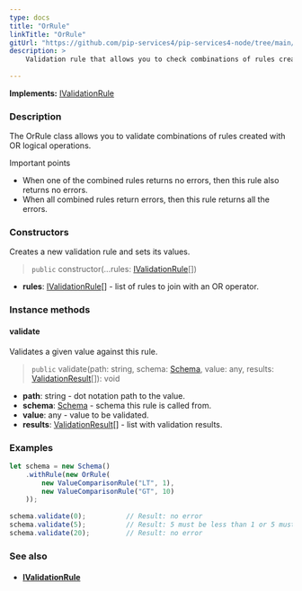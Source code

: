 ```yaml
---
type: docs
title: "OrRule"
linkTitle: "OrRule"
gitUrl: "https://github.com/pip-services4/pip-services4-node/tree/main/pip-services4-data-node"
description: >
    Validation rule that allows you to check combinations of rules created with OR logical operations.
    
---
```


**Implements:** [IValidationRule](../ivalidation_rule)

### Description

The OrRule class allows you to validate combinations of rules created with OR logical operations.

Important points

- When one of the combined rules returns no errors, then this rule also returns no errors.
- When all combined rules return errors, then this rule returns all the errors.

### Constructors
Creates a new validation rule and sets its values.

> `public` constructor(...rules: [IValidationRule](../ivalidation_rule)[])

- **rules**: [IValidationRule](../ivalidation_rule)[] - list of rules to join with an OR operator.     

### Instance methods

#### validate
Validates a given value against this rule.

> `public` validate(path: string, schema: [Schema](../schema), value: any, results: [ValidationResult](../validation_result)[]): void

- **path**: string - dot notation path to the value.
- **schema**: [Schema](../schema) - schema this rule is called from.
- **value**: any - value to be validated.
- **results**: [ValidationResult](../validation_result)[] - list with validation results.


### Examples

```typescript
let schema = new Schema()
    .withRule(new OrRule(
        new ValueComparisonRule("LT", 1),
        new ValueComparisonRule("GT", 10)
    ));
    
schema.validate(0);          // Result: no error
schema.validate(5);          // Result: 5 must be less than 1 or 5 must be more than 10
schema.validate(20);         // Result: no error

```

### See also
- #### [IValidationRule](../ivalidation_rule)
